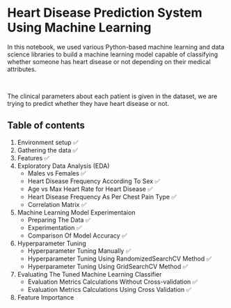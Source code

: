 # Heart Disease Prediction System Using Machine Learning
<p>In this notebook, we used various Python-based machine learning and data science libraries to build a machine learning model capable of classifying whether someone has heart disease or not depending on their medical attributes.</p><br>
<p>The clinical parameters about each patient is given in the dataset, we are trying to predict whether they have heart disease or not.</p>

## Table of contents
1. Environment setup :white_check_mark:
2. Gathering the data :white_check_mark:
3. Features :white_check_mark:
4. Exploratory Data Analysis (EDA)
    - Males vs Females :white_check_mark:
    - Heart Disease Frequency According To Sex :white_check_mark:
    - Age vs Max Heart Rate for Heart Disease :white_check_mark:
    - Heart Disease Frequency As Per Chest Pain Type :white_check_mark:
    - Correlation Matrix :white_check_mark:
5. Machine Learning Model Experimentaion
    - Preparing The Data :white_check_mark:
    - Experimentation :white_check_mark:
    - Comparison Of Model Accuracy :white_check_mark:
6. Hyperparameter Tuning
    - Hyperparameter Tuning Manually :white_check_mark:
    - Hyperparameter Tuning Using RandomizedSearchCV Method :white_check_mark:
    - Hyperparameter Tuning Using GridSearchCV Method :white_check_mark:
7. Evaluating The Tuned Machine Learning Classifier
    - Evaluation Metrics Calculations Without Cross-validation :white_check_mark:
    - Evaluation Metrics Calculations Using Cross Validation :white_check_mark:
8. Feature Importance
